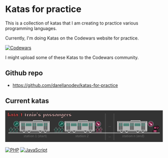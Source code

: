 # Katas for practice

This is a collection of katas that I am creating to practice various programming languages.

Currently, I'm doing Katas on the Codewars website for practice.

[![Codewars](https://www.codewars.com/users/darellanodev/badges/micro)](https://www.codewars.com/users/darellanodev)

I might upload some of these Katas to the Codewars community.

## Github repo

- <https://github.com/darellanodev/katas-for-practice>

## Current katas

![kata-1-title-trains-passengers](https://github.com/darellanodev/katas-for-practice/blob/main/katas/01-passengers/img/title.png?raw=true)

[![PHP](https://img.shields.io/badge/PHP-7.4-blue)](https://github.com/darellanodev/katas-for-practice/tree/main/katas/01-passengers/php)
[![JavaScript](https://img.shields.io/badge/JavaScript-ES6-yellow)](https://github.com/darellanodev/katas-for-practice/tree/main/katas/01-passengers/js)

